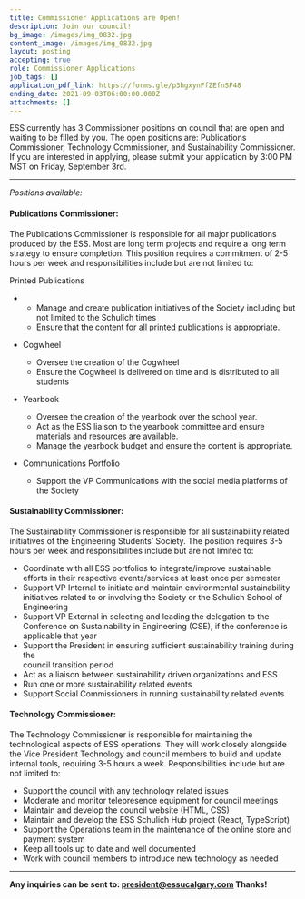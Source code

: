 ```yaml
---
title: Commissioner Applications are Open!
description: Join our council!
bg_image: /images/img_0832.jpg
content_image: /images/img_0832.jpg
layout: posting
accepting: true
role: Commissioner Applications
job_tags: []
application_pdf_link: https://forms.gle/p3hgxynFfZEfnSF48
ending_date: 2021-09-03T06:00:00.000Z
attachments: []
---
```

ESS currently has 3 Commissioner positions on council that are open and waiting to be filled by you. The open positions are: Publications Commissioner, Technology Commissioner, and Sustainability Commissioner. If you are interested in applying, please submit your application by 3:00 PM MST on Friday, September 3rd.

- - -

*Positions available:*

#### **Publications Commissioner:**

The Publications Commissioner is responsible for all major publications produced by the ESS. Most are long term projects and require a long term strategy to ensure completion. This position requires a commitment of 2-5 hours per week and responsibilities include but are not limited to:

Printed Publications

* * Manage and create publication initiatives of the Society including but not limited to the Schulich times
  * Ensure that the content for all printed publications is appropriate.
* Cogwheel 

  * Oversee the creation of the Cogwheel
  * Ensure the Cogwheel is delivered on time and is distributed to all students 
* Yearbook

  * Oversee the creation of the yearbook over the school year.
  * Act as the ESS liaison to the yearbook committee and ensure materials and resources are available.
  * Manage the yearbook budget and ensure the content is appropriate.
* Communications Portfolio

  * Support the VP Communications with the social media platforms of the Society

#### **Sustainability Commissioner:**

The Sustainability Commissioner is responsible for all sustainability related initiatives of the Engineering Students’ Society. The position requires 3-5 hours per week and responsibilities include but are not limited to:

* Coordinate with all ESS portfolios to integrate/improve sustainable efforts in their respective events/services at least once per semester
* Support VP Internal to initiate and maintain environmental sustainability\
  initiatives related to or involving the Society or the Schulich School of\
  Engineering
* Support VP External in selecting and leading the delegation to the\
  Conference on Sustainability in Engineering (CSE), if the conference is applicable that year
* Support the President in ensuring sufficient sustainability training during the\
  council transition period
* Act as a liaison between sustainability driven organizations and ESS
* Run one or more sustainability related events
* Support Social Commissioners in running sustainability related events

#### **Technology Commissioner:**

The Technology Commissioner is responsible for maintaining the technological aspects of ESS operations. They will work closely alongside the Vice President Technology and council members to build and update internal tools, requiring 3-5 hours a week. Responsibilities include but are not limited to:

* Support the council with any technology related issues 
* Moderate and monitor telepresence equipment for council meetings
* Maintain and develop the council website (HTML, CSS)
* Maintain and develop the ESS Schulich Hub project (React, TypeScript)
* Support the Operations team in the maintenance of the online store and payment system
* Keep all tools up to date and well documented
* Work with council members to introduce new technology as needed

- - -

**Any inquiries can be sent to: [president@essucalgary.com](mailto:president@essucalgary.com) Thanks!**